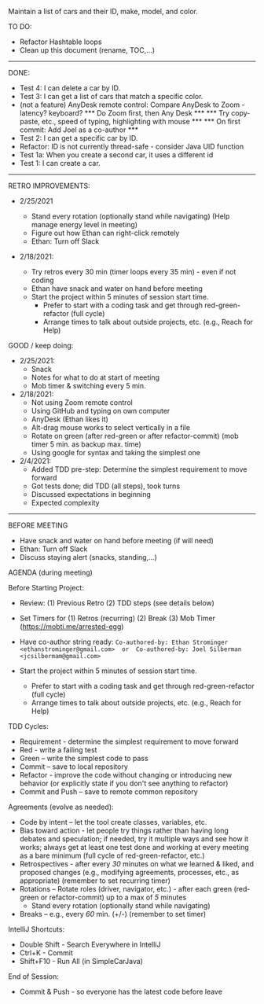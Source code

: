 Maintain a list of cars and their ID, make, model, and color.

TO DO:
- Refactor Hashtable loops
- Clean up this document (rename, TOC,...)
----------------------------------
DONE:
- Test 4: I can delete a car by ID.
- Test 3: I can get a list of cars that match a specific color.
- (not a feature) AnyDesk remote control: Compare AnyDesk to Zoom - latency? keyboard?
  *** Do Zoom first, then Any Desk ***
  *** Try copy-paste, etc., speed of typing, highlighting with mouse ***
  *** On first commit: Add Joel as a co-author ***
- Test 2: I can get a specific car by ID.
- Refactor: ID is not currently thread-safe - consider Java UID function
- Test 1a: When you create a second car, it uses a different id
- Test 1: I can create a car.
----------------------------------
RETRO IMPROVEMENTS:
- 2/25/2021
  - Stand every rotation (optionally stand while navigating) 
    (Help manage energy level in meeting)
  - Figure out how Ethan can right-click remotely
  - Ethan: Turn off Slack

- 2/18/2021:
  - Try retros every 30 min (timer loops every 35 min) - even if not coding
  - Ethan have snack and water on hand before meeting
  - Start the project within 5 minutes of session start time. 
      - Prefer to start with a coding task and get through red-green-refactor (full cycle)
      - Arrange times to talk about outside projects, etc. (e.g., Reach for Help)

GOOD / keep doing: 
- 2/25/2021:
    - Snack
    - Notes for what to do at start of meeting
    - Mob timer & switching every 5 min. 
- 2/18/2021:
    - Not using Zoom remote control
    - Using GitHub and typing on own computer
    - AnyDesk (Ethan likes it)
    - Alt-drag mouse works to select vertically in a file
    - Rotate on green (after red-green or after refactor-commit) (mob timer 5 min. as backup max. time)
    - Using google for syntax and taking the simplest one
- 2/4/2021:
    - Added TDD pre-step: Determine the simplest requirement to move forward
    - Got tests done; did TDD (all steps), took turns
    - Discussed expectations in beginning
    - Expected complexity
----------------------------------
BEFORE MEETING

- Have snack and water on hand before meeting (if will need)
- Ethan: Turn off Slack
- Discuss staying alert (snacks, standing,...)

AGENDA (during meeting)

Before Starting Project:

- Review: 
  (1) Previous Retro
  (2) TDD steps (see details below) 
  
- Set Timers for
  (1) Retros (recurring)
  (2) Break
  (3) Mob Timer (https://mobti.me/arrested-egg)

- Have co-author string ready:
   ``
    Co-authored-by: Ethan Strominger <ethanstrominger@gmail.com> 
    or 
    Co-authored-by: Joel Silberman <jcsilbermam@gmail.com>
    ``
- Start the project within 5 minutes of session start time.
    - Prefer to start with a coding task and get through red-green-refactor (full cycle)
    - Arrange times to talk about outside projects, etc. (e.g., Reach for Help)

TDD Cycles:

- Requirement - determine the simplest requirement to move forward 
- Red - write a failing test
- Green – write the simplest code to pass
- Commit – save to local repository
- Refactor - improve the code without changing or introducing new behavior (or explicitly state if you don't see anything to refactor) 
- Commit and Push – save to remote common repository 

Agreements (evolve as needed):

- Code by intent – let the tool create classes, variables, etc.
- Bias toward action - let people try things rather than having long debates and speculation; if needed, try it multiple ways and see how it works; always get at least one test done and working at every meeting as a bare minimum (full cycle of red-green-refactor, etc.)
- Retrospectives - after every _30_ minutes on what we learned & liked, and proposed changes (e.g., modifying agreements, processes, etc., as appropriate) (remember to set recurring timer)
- Rotations 
    – Rotate roles (driver, navigator, etc.) - after each green (red-green or refactor-commit) up to a max of _5_ minutes
    - Stand every rotation (optionally stand while navigating)
- Breaks – e.g., every _60_ min. (+/-) (remember to set timer)


IntelliJ Shortcuts:

- Double Shift - Search Everywhere in IntelliJ
- Ctrl+K - Commit
- Shift+F10 - Run All (in SimpleCarJava)

End of Session:

- Commit & Push - so everyone has the latest code before leave